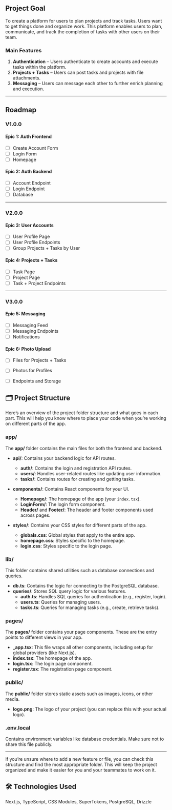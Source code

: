 ## Project Goal

To create a platform for users to plan projects and track tasks. Users want to get things done and organize work. This platform enables users to plan, communicate, and track the completion of tasks with other users on their team.  

### **Main Features**
1. **Authentication** – Users authenticate to create accounts and execute tasks within the platform.  
2. **Projects + Tasks** – Users can post tasks and projects with file attachments.  
3. **Messaging** – Users can message each other to further enrich planning and execution.  

---

## Roadmap

### **V1.0.0**

#### **Epic 1: Auth Frontend**
- [ ] Create Account Form  
- [ ] Login Form  
- [ ] Homepage  

#### **Epic 2: Auth Backend**
- [ ] Account Endpoint  
- [ ] Login Endpoint  
- [ ] Database  

---

### **V2.0.0**

#### **Epic 3: User Accounts**
- [ ] User Profile Page  
- [ ] User Profile Endpoints  
- [ ] Group Projects + Tasks by User  

#### **Epic 4: Projects + Tasks**
- [ ] Task Page  
- [ ] Project Page  
- [ ] Task + Project Endpoints  

---

### **V3.0.0**

#### **Epic 5: Messaging**
- [ ] Messaging Feed  
- [ ] Messaging Endpoints  
- [ ] Notifications  

#### **Epic 6: Photo Upload**
- [ ] Files for Projects + Tasks  
- [ ] Photos for Profiles  
- [ ] Endpoints and Storage  



## 🗂️ Project Structure

Here’s an overview of the project folder structure and what goes in each part. This will help you know where to place your code when you’re working on different parts of the app.

### **app/**  
The **app/** folder contains the main files for both the frontend and backend.  
- **api/**: Contains your backend logic for API routes.
  - **auth/**: Contains the login and registration API routes.
  - **users/**: Handles user-related routes like updating user information.
  - **tasks/**: Contains routes for creating and getting tasks.

- **components/**: Contains React components for your UI.
  - **Homepage/**: The homepage of the app (your `index.tsx`).
  - **LoginForm/**: The login form component.
  - **Header/** and **Footer/**: The header and footer components used across pages.

- **styles/**: Contains your CSS styles for different parts of the app.
  - **globals.css**: Global styles that apply to the entire app.
  - **homepage.css**: Styles specific to the homepage.
  - **login.css**: Styles specific to the login page.

### **lib/**  
This folder contains shared utilities such as database connections and queries.
- **db.ts**: Contains the logic for connecting to the PostgreSQL database.
- **queries/**: Stores SQL query logic for various features.
  - **auth.ts**: Handles SQL queries for authentication (e.g., register, login).
  - **users.ts**: Queries for managing users.
  - **tasks.ts**: Queries for managing tasks (e.g., create, retrieve tasks).

### **pages/**  
The **pages/** folder contains your page components. These are the entry points to different views in your app.
- **_app.tsx**: This file wraps all other components, including setup for global providers (like Next.js).
- **index.tsx**: The homepage of the app.
- **login.tsx**: The login page component.
- **register.tsx**: The registration page component.

### **public/**  
The **public/** folder stores static assets such as images, icons, or other media.
- **logo.png**: The logo of your project (you can replace this with your actual logo).

### **.env.local**  
Contains environment variables like database credentials. Make sure not to share this file publicly.

---

If you’re unsure where to add a new feature or file, you can check this structure and find the most appropriate folder. This will keep the project organized and make it easier for you and your teammates to work on it.


## 🛠️ Technologies Used  

Next.js, TypeScript, CSS Modules, SuperTokens, PostgreSQL, Drizzle 





